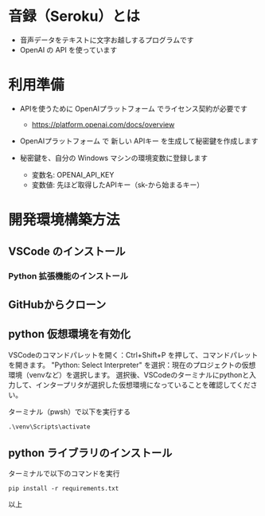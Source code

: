 
# 音録（Seroku）とは

- 音声データをテキストに文字お越しするプログラムです
- OpenAI の API を使っています


# 利用準備

- APIを使うために OpenAIプラットフォーム でライセンス契約が必要です
  - https://platform.openai.com/docs/overview

- OpenAIプラットフォーム で 新しい APIキー を生成して秘密鍵を作成します

- 秘密鍵を、自分の Windows マシンの環境変数に登録します
  - 変数名: OPENAI_API_KEY
  - 変数値: 先ほど取得したAPIキー（sk-から始まるキー）
  

# 開発環境構築方法

## VSCode のインストール

### Python 拡張機能のインストール

## GitHubからクローン

## python 仮想環境を有効化

VSCodeのコマンドパレットを開く：Ctrl+Shift+P を押して、コマンドパレットを開きます。
"Python: Select Interpreter" を選択：現在のプロジェクトの仮想環境（venvなど）を選択します。
選択後、VSCodeのターミナルにpythonと入力して、インタープリタが選択した仮想環境になっていることを確認してください。

ターミナル（pwsh）で以下を実行する
```
.\venv\Scripts\activate
```

## python ライブラリのインストール

ターミナルで以下のコマンドを実行

```
pip install -r requirements.txt
```

以上